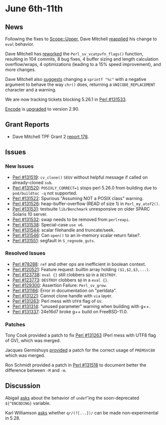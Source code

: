 # June 6th-11th

## News

Following the fixes to
[Scope::Upper](http://metacpan.org/pod/Scope::Upper), Dave Mitchell
[reapplied](http://nntp.perl.org/group/perl.perl5.porters/244781)
his change to `eval` behavior.

Dave Mitchell has
[reworked](http://nntp.perl.org/group/perl.perl5.porters/244775)
the `Perl_sv_vcatpvfn_flags()` function, resulting in 104 commits, 8
bug fixes, 4 buffer sizing and length calculation overflow/wraps, 4
optimizations (leading to a 15% speed improvement), and more changes.

Dave Mitchell also
[suggests](http://nntp.perl.org/group/perl.perl5.porters/244777)
changing a `sprintf "%c"` with a negative argument to behave the way
`chr()` does, returning a `UNICODE_REPLACEMENT` character and a
warning.

We are now tracking tickets blocking 5.26.1 in
[Perl #131533](http://rt.perl.org/Ticket/Display.html?id=131533).

[Encode](http://metacpan.org/pod/Encode) is
[upgraded](http://nntp.perl.org/group/perl.perl5.porters/244928)
to version 2.90.

## Grant Reports

* Dave Mitchell TPF Grant 2
  [report 178](http://nntp.perl.org/group/perl.perl5.porters/244804).

## Issues

### New Issues

* [Perl #131519](http://rt.perl.org/Ticket/Display.html?id=131519):
  `cv_clone()` `SEGV` without helpful message if called on
  already-cloned `sub`.
* [Perl #131520](http://rt.perl.org/Ticket/Display.html?id=131520):
  `POSIXLY_CORRECT=1` stops perl 5.26.0 from building due to
  `pod/buildtoc -q` not supported.
* [Perl #131522](http://rt.perl.org/Ticket/Display.html?id=131522):
  Spurious "Assuming NOT a POSIX class" warning.
* [Perl #131526](http://rt.perl.org/Ticket/Display.html?id=131526):
  heap-buffer-overflow (READ of size 1) in `Perl_my_atof2()`.
* [Perl #131531](http://rt.perl.org/Ticket/Display.html?id=131531):
  testsuite `lib/Benchmark` unresponsive on older SPARC Solaris 10
  server.
* [Perl #131532](http://rt.perl.org/Ticket/Display.html?id=131532):
  swap needs to be removed from `perlreapi`.
* [Perl #131538](http://rt.perl.org/Ticket/Display.html?id=131538):
  Special-case `use v6`.
* [Perl #131544](http://rt.perl.org/Ticket/Display.html?id=131544):
  scalar filehandle and truncate/seek.
* [Perl #131546](http://rt.perl.org/Ticket/Display.html?id=131546): Can
  `open()` to an in-memory scalar return false?.
* [Perl #131551](http://rt.perl.org/Ticket/Display.html?id=131551):
  segfault in `S_regnode_guts`.

### Resolved Issues

* [Perl #78288](http://rt.perl.org/Ticket/Display.html?id=78288):
  `ref` and other ops are inefficient in boolean context.
* [Perl #120521](http://rt.perl.org/Ticket/Display.html?id=120521):
  Feature request: builtin array holding `($1,$2,$3,...)`.
* [Perl #123738](http://rt.perl.org/Ticket/Display.html?id=123738):
  `eval {}` still clobbers `$@` in a `DESTROY`.
* [Perl #123773](http://rt.perl.org/Ticket/Display.html?id=123773):
  `DESTROY` clobbers `$@` in a `eval {}`.
* [Perl #129300](http://rt.perl.org/Ticket/Display.html?id=129300):
  Assertion Failure: `Perl_sv_grow`.
* [Perl #131166](http://rt.perl.org/Ticket/Display.html?id=131166):
  Error in documentation on "perldata".
* [Perl #131221](http://rt.perl.org/Ticket/Display.html?id=131221):
  Cannot clone handle with `via` layer.
* [Perl #131263](http://rt.perl.org/Ticket/Display.html?id=131263):
  Perl mess with `UTF8` flag of `GV`.
* [Perl #131314](http://rt.perl.org/Ticket/Display.html?id=131314):
  "unused parameter" warning when building with g++.
* [Perl #131337](http://rt.perl.org/Ticket/Display.html?id=131337):
  24e16d7 broke g++ build on FreeBSD-11.0.

### Patches

Tony Cook provided a patch to fix
[Perl #131263](http://rt.perl.org/Ticket/Display.html?id=131263)
(Perl mess with UTF8 flag of GV), which was merged.

Jacques Germishuys
[provided](http://nntp.perl.org/group/perl.perl5.porters/244850) a
patch for the correct usage of `PREMSVC80` which was merged.

Ron Schmidt provided a patch in
[Perl #131518](http://rt.perl.org/Ticket/Display.html?id=131518) to
document better the difference between `-M` and `-m`.

## Discussion

Abigail [asks](http://nntp.perl.org/group/perl.perl5.porters/244834)
about the behavior of `undef`'ing the soon-deprecated `${^ENCODING}`
variable.

Karl Williamson
[asks](http://nntp.perl.org/group/perl.perl5.porters/244830) whether
`qr/(?[...])/` can be made non-experimental in 5.28.
